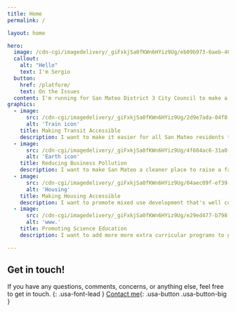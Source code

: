 ```yaml
---
title: Home
permalink: /

layout: home

hero:
  image: /cdn-cgi/imagedelivery/_giFxkjSa0fKWn6HYiz9Ug/eb09b973-6aeb-40f2-c108-575eb2ce2900/public
  callout:
    alt: "Hello"
    text: I'm Sergio
  button:
    href: /platform/
    text: On the Issues
  content: I'm running for San Mateo District 3 City Council to make a more equitable, hopeful tomorrow.
graphics:
  - image:
      src: /cdn-cgi/imagedelivery/_giFxkjSa0fKWn6HYiz9Ug/2d9e7ada-04f8-4bb2-f6ba-c31e41ca3300/uswdsgraphics
      alt: 'Train icon'
    title: Making Transit Accessible
    description: I want to make it easier for all San Mateo residents to access public transit.
  - image:
      src: /cdn-cgi/imagedelivery/_giFxkjSa0fKWn6HYiz9Ug/4f684ac6-31a0-44da-514b-43d469c21600/uswdsgraphics
      alt: 'Earth icon'
    title: Reducing Business Pollution
    description: I want to make San Mateo a cleaner place to raise a family.
  - image:
      src: /cdn-cgi/imagedelivery/_giFxkjSa0fKWn6HYiz9Ug/04aec09f-ef39-48d7-3604-3f6dbdc18f00/uswdsgraphics
      alt: 'Housing'
    title: Making Housing Accessible
    description: I want to promote mixed use development that's well connected to transit to improve housing accessability.
  - image:
      src: /cdn-cgi/imagedelivery/_giFxkjSa0fKWn6HYiz9Ug/e29ed477-b798-402e-874e-c4c2628b3300/uswdsgraphics
      alt: 'www.'
    title: Promoting Science Education
    description: I want to add more more extra curricular programs to get our next generation excited for science and engineering.

---
```

## Get in touch!

If you have any questions, comments, concerns, or anything else, feel free to get in touch.
{: .usa-font-lead }
[Contact me](/contact/){: .usa-button .usa-button-big }
